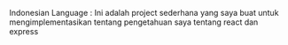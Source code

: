 Indonesian Language : Ini adalah project sederhana yang saya buat untuk mengimplementasikan tentang pengetahuan saya tentang react dan express
